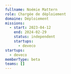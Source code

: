 ```yaml
---
fullname: Noémie Mattern
role: Chargée de déploiement
domaine: Déploiement
missions:
  - start: 2023-04-12
    end: 2024-02-29
    status: independent
    startups:
      - deveco
startups:
  - deveco
memberType: beta
teams: []
---
```

